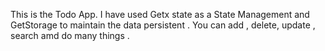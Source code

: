 This is the Todo App.
I have used Getx state as a State Management and GetStorage to maintain the data persistent . 
You can add , delete, update , search amd do many things . 
